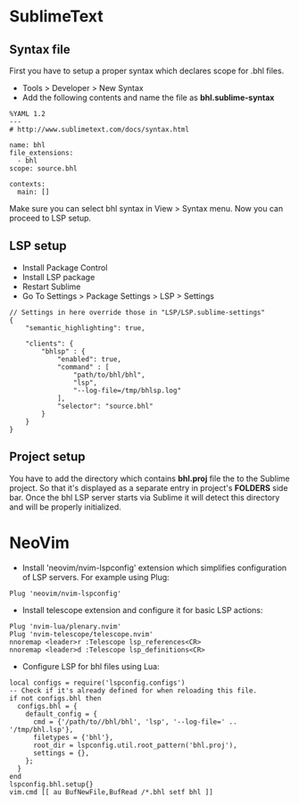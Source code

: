 # SublimeText

## Syntax file

First you have to setup a proper syntax which declares scope for .bhl files. 

* Tools > Developer > New Syntax 
* Add the following contents and name the file as **bhl.sublime-syntax**

```
%YAML 1.2
---
# http://www.sublimetext.com/docs/syntax.html

name: bhl
file_extensions:
  - bhl
scope: source.bhl

contexts:
  main: []
```

Make sure you can select bhl syntax in View > Syntax menu. Now you can proceed to LSP setup.

## LSP setup

* Install Package Control
* Install LSP package
* Restart Sublime
* Go To Settings > Package Settings > LSP > Settings

```
// Settings in here override those in "LSP/LSP.sublime-settings"
{
	"semantic_highlighting": true,

	"clients": {
		"bhlsp" : {
			"enabled": true,
			"command" : [
				"path/to/bhl/bhl",
				"lsp",
				"--log-file=/tmp/bhlsp.log"
			],
			"selector": "source.bhl"
		}
	}
}
```

## Project setup

You have to add the directory which contains **bhl.proj** file the to the Sublime project. So that it's
displayed as a separate entry in project's **FOLDERS** side bar.
Once the bhl LSP server starts via Sublime it will detect this directory and will be properly initialized.

# NeoVim

* Install 'neovim/nvim-lspconfig' extension which simplifies configuration of LSP servers. For example 
using Plug:

```
Plug 'neovim/nvim-lspconfig'
```

* Install telescope extension and configure it for basic LSP actions:

```
Plug 'nvim-lua/plenary.nvim' 
Plug 'nvim-telescope/telescope.nvim' 
nnoremap <leader>r :Telescope lsp_references<CR>
nnoremap <leader>d :Telescope lsp_definitions<CR>
```

* Configure LSP for bhl files using Lua:

```
local configs = require('lspconfig.configs')
-- Check if it's already defined for when reloading this file.
if not configs.bhl then
  configs.bhl = {
    default_config = {
      cmd = {'/path/to//bhl/bhl', 'lsp', '--log-file=' .. '/tmp/bhl.lsp'},
      filetypes = {'bhl'},
      root_dir = lspconfig.util.root_pattern('bhl.proj'),
      settings = {},
    };
  }
end
lspconfig.bhl.setup{}
vim.cmd [[ au BufNewFile,BufRead /*.bhl setf bhl ]]
```

